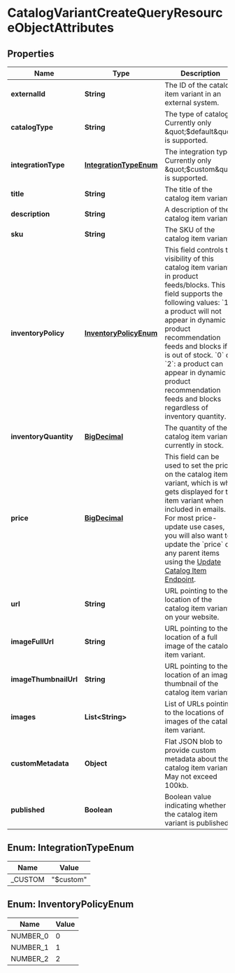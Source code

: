 # CatalogVariantCreateQueryResourceObjectAttributes

## Properties
Name | Type | Description | Notes
------------ | ------------- | ------------- | -------------
**externalId** | **String** | The ID of the catalog item variant in an external system. | 
**catalogType** | **String** | The type of catalog. Currently only \&quot;$default\&quot; is supported. |  [optional]
**integrationType** | [**IntegrationTypeEnum**](#IntegrationTypeEnum) | The integration type. Currently only \&quot;$custom\&quot; is supported. |  [optional]
**title** | **String** | The title of the catalog item variant. | 
**description** | **String** | A description of the catalog item variant. | 
**sku** | **String** | The SKU of the catalog item variant. | 
**inventoryPolicy** | [**InventoryPolicyEnum**](#InventoryPolicyEnum) | This field controls the visibility of this catalog item variant in product feeds/blocks. This field supports the following values: &#x60;1&#x60;: a product will not appear in dynamic product recommendation feeds and blocks if it is out of stock. &#x60;0&#x60; or &#x60;2&#x60;: a product can appear in dynamic product recommendation feeds and blocks regardless of inventory quantity. |  [optional]
**inventoryQuantity** | [**BigDecimal**](BigDecimal.md) | The quantity of the catalog item variant currently in stock. | 
**price** | [**BigDecimal**](BigDecimal.md) | This field can be used to set the price on the catalog item variant, which is what gets displayed for the item variant when included in emails. For most price-update use cases, you will also want to update the &#x60;price&#x60; on any parent items using the [Update Catalog Item Endpoint](https://developers.klaviyo.com/en/reference/update_catalog_item). | 
**url** | **String** | URL pointing to the location of the catalog item variant on your website. | 
**imageFullUrl** | **String** | URL pointing to the location of a full image of the catalog item variant. |  [optional]
**imageThumbnailUrl** | **String** | URL pointing to the location of an image thumbnail of the catalog item variant. |  [optional]
**images** | **List&lt;String&gt;** | List of URLs pointing to the locations of images of the catalog item variant. |  [optional]
**customMetadata** | **Object** | Flat JSON blob to provide custom metadata about the catalog item variant. May not exceed 100kb. |  [optional]
**published** | **Boolean** | Boolean value indicating whether the catalog item variant is published. |  [optional]

<a name="IntegrationTypeEnum"></a>
## Enum: IntegrationTypeEnum
Name | Value
---- | -----
_CUSTOM | &quot;$custom&quot;

<a name="InventoryPolicyEnum"></a>
## Enum: InventoryPolicyEnum
Name | Value
---- | -----
NUMBER_0 | 0
NUMBER_1 | 1
NUMBER_2 | 2

